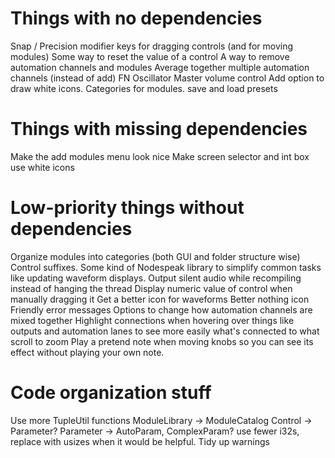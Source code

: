 # Things with no dependencies
Snap / Precision modifier keys for dragging controls (and for moving modules)
Some way to reset the value of a control
A way to remove automation channels and modules
Average together multiple automation channels (instead of add)
FN Oscillator
Master volume control
Add option to draw white icons.
Categories for modules.
save and load presets

# Things with missing dependencies
Make the add modules menu look nice
Make screen selector and int box use white icons

# Low-priority things without dependencies
Organize modules into categories (both GUI and folder structure wise)
Control suffixes.
Some kind of Nodespeak library to simplify common tasks like updating waveform displays.
Output silent audio while recompiling instead of hanging the thread
Display numeric value of control when manually dragging it
Get a better icon for waveforms
Better nothing icon
Friendly error messages
Options to change how automation channels are mixed together
Highlight connections when hovering over things like outputs and automation
  lanes to see more easily what's connected to what
scroll to zoom
Play a pretend note when moving knobs so you can see its effect without playing your own note.

# Code organization stuff
Use more TupleUtil functions
ModuleLibrary -> ModuleCatalog
Control -> Parameter?
Parameter -> AutoParam, ComplexParam?
use fewer i32s, replace with usizes when it would be helpful.
Tidy up warnings
